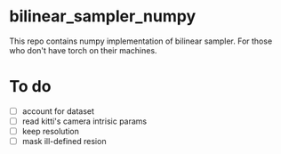 # bilinear_sampler_numpy

This repo contains numpy implementation of bilinear sampler.
For those who don't have torch on their machines.

# To do
- [ ] account for dataset
- [ ] read kitti's camera intrisic params
- [ ] keep resolution
- [ ] mask ill-defined resion